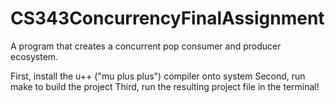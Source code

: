 # CS343ConcurrencyFinalAssignment
A program that creates a concurrent pop consumer and producer ecosystem.

First, install the u++ ("mu plus plus") compiler onto system
Second, run make to build the project
Third, run the resulting project file in the terminal!

